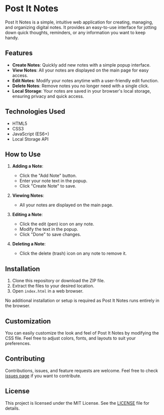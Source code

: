 # Post It Notes

Post It Notes is a simple, intuitive web application for creating, managing, and organizing digital notes. It provides an easy-to-use interface for jotting down quick thoughts, reminders, or any information you want to keep handy.

## Features

- **Create Notes**: Quickly add new notes with a simple popup interface.
- **View Notes**: All your notes are displayed on the main page for easy access.
- **Edit Notes**: Modify your notes anytime with a user-friendly edit function.
- **Delete Notes**: Remove notes you no longer need with a single click.
- **Local Storage**: Your notes are saved in your browser's local storage, ensuring privacy and quick access.

## Technologies Used

- HTML5
- CSS3
- JavaScript (ES6+)
- Local Storage API

## How to Use

1. **Adding a Note**: 
   - Click the "Add Note" button.
   - Enter your note text in the popup.
   - Click "Create Note" to save.

2. **Viewing Notes**: 
   - All your notes are displayed on the main page.

3. **Editing a Note**:
   - Click the edit (pen) icon on any note.
   - Modify the text in the popup.
   - Click "Done" to save changes.

4. **Deleting a Note**:
   - Click the delete (trash) icon on any note to remove it.

## Installation

1. Clone this repository or download the ZIP file.
2. Extract the files to your desired location.
3. Open `index.html` in a web browser.

No additional installation or setup is required as Post It Notes runs entirely in the browser.

## Customization

You can easily customize the look and feel of Post It Notes by modifying the CSS file. Feel free to adjust colors, fonts, and layouts to suit your preferences.

## Contributing

Contributions, issues, and feature requests are welcome. Feel free to check [issues page](link-to-your-issues-page) if you want to contribute.

## License

This project is licensed under the MIT License. See the [LICENSE](LICENSE) file for details.
